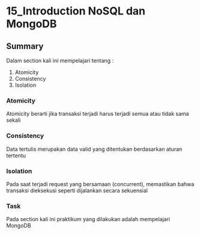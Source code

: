 # 15_Introduction NoSQL dan MongoDB

## Summary
Dalam section kali ini mempelajari tentang :
1. Atomicity
2. Consistency
3. Isolation

### Atomicity
Atomicity berarti jika transaksi terjadi harus terjadi semua atau tidak sama sekali

### Consistency
Data tertulis merupakan data valid yang ditentukan berdasarkan aturan tertentu

### Isolation
Pada saat terjadi request yang bersamaan (concurrent), memastikan bahwa transaksi dieksekusi seperti dijalankan secara sekuensial

### Task 
Pada section kali ini praktikum yang dilakukan adalah mempelajari MongoDB